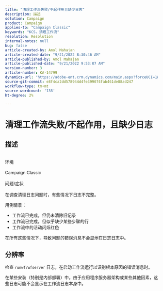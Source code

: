 ```yaml
---
title: "清理工作流失败/不起作用且缺少日志"
description: 描述
solution: Campaign
product: Campaign
applies-to: "Campaign Classic"
keywords: "KCS，清理工作流"
resolution: Resolution
internal-notes: null
bug: false
article-created-by: Amol Mahajan
article-created-date: "9/21/2022 8:30:46 AM"
article-published-by: Amol Mahajan
article-published-date: "9/21/2022 9:53:07 AM"
version-number: 3
article-number: KA-14799
dynamics-url: "https://adobe-ent.crm.dynamics.com/main.aspx?forceUCI=1&pagetype=entityrecord&etn=knowledgearticle&id=ae0018ac-8739-ed11-9db1-002248086cae"
source-git-commit: e8f4ca2dd578944d4fe399074fab461de88ad247
workflow-type: tm+mt
source-wordcount: '138'
ht-degree: 2%

---
```


# 清理工作流失败/不起作用，且缺少日志

## 描述

<br>环境<br><br>
Campaign Classic
<br><br>问题/症状<br><br>
在调查清理日志问题时，有些情况下日志不完整。

用例情景：

- 工作流已完成，但仍未清除旧记录
- 工作流已完成，但似乎缺少某些步骤的行
- 工作流中的活动闪烁红色


在所有这些情况下，导致问题的错误消息不会显示在日志日志中。


## 分辨率


检查 `runwf/wfserver` 日志，在启动工作流运行以识别根本原因的错误消息时。

在某些安装（特别是内部部署）中，由于应用程序服务器架构或某些其他因素，这些日志可能不会显示在工作流日志本身中。

